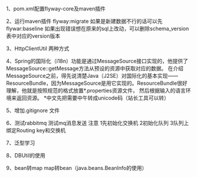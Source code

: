 1、pom.xml配置flyway-core及maven插件

2、运行maven插件 flyway:migrate  如果是新建数据不行的话可以先flywar:baseline
    如果出现错误想在原来的sql上改动，可以删除schema_version表中对应的version版本

3、HttpClientUtil 两种方式

4、Spring的国际化（i18n）功能是通过MessageSource接口实现的，他提供了MessageSource::getMessage方法从预设的资源中获取对应的数据。
在介绍MessageSource之前，得先说清楚Java（J2SE）对国际化的基本实现——ResourceBundle，因为MessageSource是用它实现的。ResourceBundle很好理解，他就是按照规范的格式放置*.properties资源文件，
然后根据输入的语言环境来返回资源。
*中文先把需要中午转成unicode码（站长工具可以转）


5、增加.gitignore 文件

6、测试rabbitmq
    测试mq消息发送  注意 1先初始化交换机  2初始化队列  3队列上绑定Routing key和交换机 


7、泛型学习

8、DBUtil的使用

9、bean转map  map转bean（java.beans.BeanInfo的使用）





